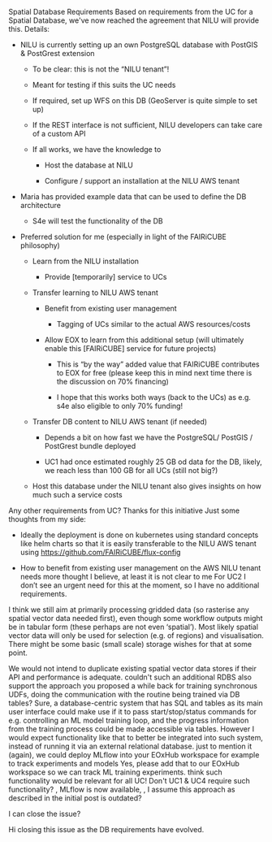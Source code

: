 Spatial Database Requirements
Based on requirements from the UC for a Spatial Database, we've now reached the agreement that NILU will provide this. Details:

- NILU is currently setting up an own PostgreSQL database with PostGIS & PostGrest extension
  - To be clear: this is not the “NILU tenant”!
  - Meant for testing if this suits the UC needs
  - If required, set up WFS on this DB (GeoServer is quite simple to set up)
  - If the REST interface is not sufficient, NILU developers can take care of a custom API
  - If all works, we have the knowledge to
    - Host the database at NILU
    - Configure / support an installation at the NILU AWS tenant
- Maria has provided example data that can be used to define the DB architecture
  - S4e will test the functionality of the DB
- Preferred solution for me (especially in light of the FAIRiCUBE philosophy)
  - Learn from the NILU installation
    - Provide [temporarily] service to UCs 
  - Transfer learning to NILU AWS tenant
    - Benefit from existing user management
      - Tagging of UCs similar to the actual AWS resources/costs
    - Allow EOX to learn from this additional setup (will ultimately enable this [FAIRiCUBE] service for future projects)
      - This is “by the way” added value that FAIRiCUBE contributes to EOX for free (please keep this in mind next time there is the discussion on 70% financing)
      - I hope that this works both ways (back to the UCs) as e.g. s4e also eligible to only 70% funding!
  - Transfer DB content to NILU AWS tenant (if needed)
    - Depends a bit on how fast we have the PostgreSQL/ PostGIS / PostGrest bundle deployed
    - UC1 had once estimated roughly 25 GB od data for the DB, likely, we reach less than 100 GB for all UCs (still  not big?)
  - Host this database under the NILU tenant also gives insights on how much such a service costs

Any other requirements from UC?
Thanks for this initiative Just some thoughts from my side:
* Ideally the deployment is done on kubernetes using standard concepts like helm charts so that it is easily transferable to the NILU AWS tenant using https://github.com/FAIRiCUBE/flux-config
* How to benefit from existing user management on the AWS NILU tenant needs more thought I believe, at least it is not clear to me
For UC2 I don’t see an urgent need for this at the moment, so I have no additional requirements.

I think we still aim at primarily processing gridded data (so rasterise any spatial vector data needed first), even though some workflow outputs might be in tabular form (these perhaps are not even ‘spatial’). Most likely spatial vector data will only be used for selection (e.g. of regions) and visualisation. There might be some basic (small scale) storage wishes for that at some point.

We would not intend to duplicate existing spatial vector data stores if their API and performance is adequate. couldn't such an additional RDBS also support the approach you proposed a while back for training synchronous UDFs, doing the communication with the routine being trained via DB tables? Sure, a database-centric system that has SQL and tables as its main user interface could make use if it to pass start/stop/status commands for e.g. controlling an ML model training loop, and the progress information from the training process could be made accessible via tables. However I would expect functionality like that to better be integrated into such system, instead of running it via an external relational database. 
just to mention it (again), we could deploy MLflow into your EOxHub workspace for example to track experiments and models Yes, please add that to our EOxHub workspace so we can track ML training experiments. think such functionality would be relevant for all UC! Don't UC1 & UC4 require such functionality? , MLflow  is now available,  , I assume this approach as described in the initial post is outdated?
I can close the issue?

Hi closing this issue as the DB requirements have evolved.